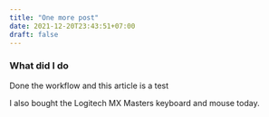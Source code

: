 ```yaml
---
title: "One more post"
date: 2021-12-20T23:43:51+07:00
draft: false
---
```


### What did I do
Done the workflow and this article is a test

I also bought the Logitech MX Masters keyboard and mouse today.